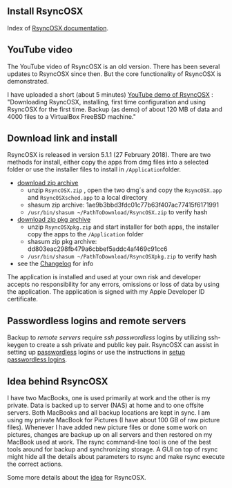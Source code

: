 
## Install RsyncOSX

Index of [RsyncOSX documentation](https://rsyncosx.github.io/Documentation/).

## YouTube video

The YouTube video of RsyncOSX is an old version. There has been several updates to RsyncOSX since then. But the core functionality of RsyncOSX is demonstrated.

I have uploaded a short (about 5 minutes) [YouTube demo of RsyncOSX](https://www.youtube.com/watch?v=ty1r7yvgExo) : "Downloading RsyncOSX, installing, first time configuration and using RsyncOSX for the first time. Backup (as demo) of about 120 MB of data and 4000 files to a VirtualBox FreeBSD machine."

## Download link and install

RsyncOSX is released in version 5.1.1 (27 February 2018). There are two methods for install, either copy the apps from dmg files into a selected folder or use the installer files to install in `/Application`folder.

- [download zip archive](https://github.com/rsyncOSX/RsyncOSX/releases/download/v5.1.1/RsyncOSX.zip)
	- unzip `RsyncOSX.zip` , open the two dmg´s and copy the `RsyncOSX.app` and `RsyncOSXsched.app` to a local directory
	- shasum zip archive: 1ae9b3bbd3fdc01c77b63f407ac77415f6171991
	- `/usr/bin/shasum ~/PathToDownload/RsyncOSX.zip` to verify hash
- [download zip pkg archive](https://github.com/rsyncOSX/RsyncOSX/releases/download/v5.1.1/RsyncOSXpkg.zip)
	- unzip `RsyncOSXpkg.zip` and start installer for both apps, the installer copy the apps to the `/Application` folder
	- shasum zip pkg archive: dd803eac298fb479a6cbbef5addc4af469c91cc6
	- `/usr/bin/shasum ~/PathToDownload/RsyncOSXpkg.zip` to verify hash
- see the [Changelog](Changelog.md) for info

The application is installed and used at your own risk and developer accepts no responsibility for any errors, omissions or loss of data by using the application. The application is signed with my Apple Developer ID certificate.

## Passwordless logins and remote servers

Backup to *remote servers* require *ssh passwordless* logins by utilizing ssh-keygen to create a ssh private and public key pair. RsyncOSX can assist in setting up [passwordless](ssh.md) logins or use the instructions in [setup passwordless logins](PasswordlessLogin.md).

## Idea behind RsyncOSX

I have two MacBooks, one is used primarily at work and the other is my private. Data is backed up to server (NAS) at home and to one offsite servers. Both MacBooks and all backup locations are kept in sync. I am using my private MacBook for Pictures (I have about 100 GB of raw picture files). Whenever I have added new picture files or done some work on pictures, changes are backup up on all servers and then restored on my MacBook used at work. The rsync command-line tool is one of the best tools around for backup and synchronizing storage. A GUI on top of rsync might hide all the details about parameters to rsync and make rsync execute the correct actions.

Some more details about the [idea](Idea.md) for RsyncOSX.
